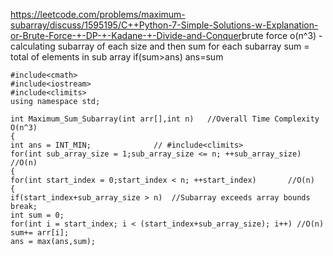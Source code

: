 https://leetcode.com/problems/maximum-subarray/discuss/1595195/C++Python-7-Simple-Solutions-w-Explanation-or-Brute-Force-+-DP-+-Kadane-+-Divide-and-Conquer
​
brute force  o(n^3) - calculating subarray of each size and then sum
for each subarray
sum = total of elements in sub array
if(sum>ans)
ans=sum
```
#include<cmath>
#include<iostream>
#include<climits>
using namespace std;
​
int Maximum_Sum_Subarray(int arr[],int n)   //Overall Time Complexity O(n^3)
{
int ans = INT_MIN;              // #include<climits>
for(int sub_array_size = 1;sub_array_size <= n; ++sub_array_size)   //O(n)
{
for(int start_index = 0;start_index < n; ++start_index)       //O(n)
{
if(start_index+sub_array_size > n)  //Subarray exceeds array bounds
break;
int sum = 0;
for(int i = start_index; i < (start_index+sub_array_size); i++) //O(n)
sum+= arr[i];
ans = max(ans,sum);